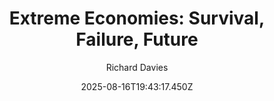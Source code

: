---
title: "Extreme Economies: Survival, Failure, Future"
date: "2025-08-16T19:43:17.450Z"
author: "Richard Davies"
read_year: "NO"
recommendation: '3'
url: /bookshelf/extreme-economies-survival-failure-future
---